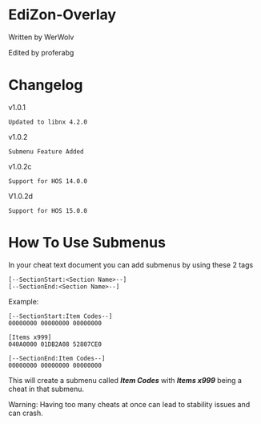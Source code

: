 # EdiZon-Overlay

Written by WerWolv

Edited by proferabg

# Changelog

v1.0.1

    Updated to libnx 4.2.0

v1.0.2

    Submenu Feature Added
    
v1.0.2c

    Support for HOS 14.0.0

V1.0.2d

    Support for HOS 15.0.0

# How To Use Submenus

In your cheat text document you can add submenus by using these 2 tags

    [--SectionStart:<Section Name>--]
    [--SectionEnd:<Section Name>--]

Example:

    [--SectionStart:Item Codes--]
    00000000 00000000 00000000    

    [Items x999]
    040A0000 01DB2A08 52807CE0

    [--SectionEnd:Item Codes--]
    00000000 00000000 00000000

This will create a submenu called ***Item Codes*** with ***Items x999*** being a cheat in that submenu.

Warning: Having too many cheats at once can lead to stability issues and can crash.

